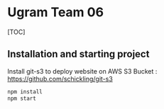 # Ugram Team 06

[TOC]

## Installation and starting project

Install git-s3 to deploy website on AWS S3 Bucket : https://github.com/schickling/git-s3

```sh
npm install
npm start
```



